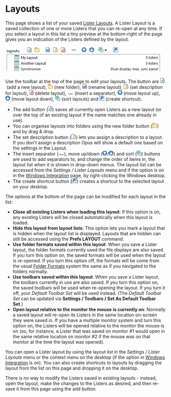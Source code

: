 # Layouts

This page shows a list of your saved [Lister Layouts](/Manual/basic_concepts/the_lister/layouts/RAEDME.md). A Lister Layout is a saved collection of one or more Listers that you can re-open at any time. If you select a layout in this list a tiny preview at the bottom-right of the page gives you an indication of the Listers defined by the layout.

![](/Manual/images/media/layouts_toolbar.png) 

Use the toolbar at the top of the page to edit your layouts. The button are ![](/Manual/images/media/favorites_-_add.png) (add a new layout), ![](/Manual/images/media/layouts_newfolder.png) (new folder), ![](/Manual/images/media/filters_-_rename.png) (rename layout), ![](/Manual/images/media/filters_-_desc.png) (set description for layout), ![](/Manual/images/media/favorites_-_delete.png) (delete layout), ![](/Manual/images/media/favorites_-_sep.png) (insert a separator), ![](/Manual/images/media/favorites_-_up.png) (move layout up), ![](/Manual/images/media/favorites_-_down.png) (move layout down), ![](/Manual/images/media/favorites_-_sort.png) (sort layouts) and ![](/Manual/images/media/layouts_make_shortcut.png) (create shortcut).

- The add button (![](/Manual/images/media/favorites_-_add.png)) saves all currently open Listers as a new layout (or over the top of an existing layout if the name matches one already in use).
- You can organise layouts into folders using the new folder button (![](/Manual/images/media/layouts_newfolder.png)) and by drag & drop.
- The set description button (![](/Manual/images/media/filters_-_desc.png)) lets you assign a description to a layout. If you don't assign a description Opus will show a default one based on the settings in the Layout.
- The insert separator (![](/Manual/images/media/favorites_-_sep.png)), move up/down (![](/Manual/images/media/favorites_-_up.png)/![](/Manual/images/media/favorites_-_down.png)) and sort (![](/Manual/images/media/favorites_-_sort.png)) buttons are used to add separators to, and change the order of items in, the layout list when it is shown in drop-down menus. The layout list can be accessed from the *Settings / Lister Layouts* menu and if the option is on in the [Windows Integration](../miscellaneous/windows_integration/RAEDME.md) page, by right-clicking the Windows desktop.
- The create shortcut button (![](/Manual/images/media/layouts_make_shortcut.png)) creates a shortcut to the selected layout on your desktop.

The options at the bottom of the page can be modified for each layout in the list:

- **Close all existing Listers when loading this layout**: If this option is on, any existing Listers will be closed automatically when this layout is loaded.
- **Hide this layout from layout lists**: This option lets you mark a layout that is hidden when the layout list is displayed. Layouts that are hidden can still be accessed using the **Prefs LAYOUT** command.
- **Use folder formats saved within this layout**: When you save a Lister layout, the folder formats currently used the file displays are also saved. If you turn this option on, the saved formats will be used when the layout is re-opened. If you turn this option off, the formats will be come from the usual [Folder Formats](../folders/folder_formats/RAEDME.md) system the same as if you navigated to the folders normally.
- **Use toolbars saved within this layout**: When you save a Lister layout, the toolbars currently in use are also saved. If you turn this option on, the saved toolbars will be used when re-opening the layout. If you turn it off, your *Default Toolbar Set* will be used instead. (The *Default Toolbar Set* can be updated via **Settings / Toolbars / Set As Default Toolbar Set**.)
- **Open layout relative to the monitor the mouse is currently on**: Normally a saved layout will re-open its Listers in the same location on-screen they were saved in. If you have a multiple monitor system and turn this option on, the Listers will be opened relative to the monitor the mouse is on (so, for instance, a Lister that was saved on monitor \#1 would open in the same relative location on monitor \#2 if the mouse was on that monitor at the time the layout was opened).

You can open a Lister layout by using the layout list in the *Settings / Lister Layouts* menu or the context menu on the desktop (if the option in [Windows Integration](../miscellaneous/windows_integration/RAEDME.md) is on). You can also create shortcuts to layouts by dragging the layout from the list on this page and dropping it on the desktop.

There is no way to modify the Listers saved in existing layouts - instead, open the layout, make the changes to the Listers as desired, and then re-save it from this page using the add button.
